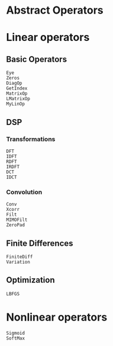 # Abstract Operators

# Linear operators

## Basic Operators 

```@docs
Eye
Zeros
DiagOp
GetIndex
MatrixOp
LMatrixOp
MyLinOp
```

## DSP

### Transformations

```@docs
DFT
IDFT
RDFT
IRDFT
DCT
IDCT
```

### Convolution

```@docs
Conv
Xcorr
Filt
MIMOFilt
ZeroPad
```

## Finite Differences

```@docs
FiniteDiff
Variation
```

## Optimization

```@docs
LBFGS
```

# Nonlinear operators

```@docs
Sigmoid
SoftMax
```


